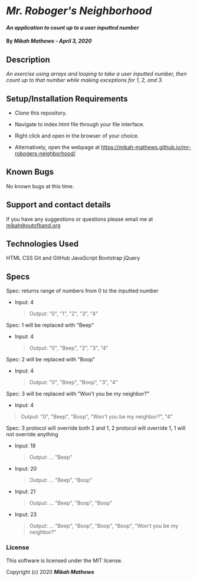 # _Mr. Roboger's Neighborhood_

#### _An application to count up to a user inputted number_

#### By _**Mikah Mathews - April 3, 2020**_

## Description

_An exercise using arrays and looping to take a user inputted number, then count up to that number while making exceptions for 1, 2, and 3._

## Setup/Installation Requirements

* Clone this repository.
* Navigate to index.html file through your file interface.
* Right click and open in the browser of your choice.

* Alternatively, open the webpage at https://mikah-mathews.github.io/mr-robogers-neighborhood/

## Known Bugs

No known bugs at this time.

## Support and contact details

If you have any suggestions or questions please email me at mikah@outofband.org

## Technologies Used

HTML
CSS
Git and GitHub
JavaScript
Bootstrap
jQuery

## Specs
Spec: returns range of numbers from 0 to the inputted number
* Input: 4
  > Output: "0", "1", "2", "3", "4"

Spec: 1 will be replaced with "Beep"
* Input: 4
  > Output: "0", "Beep", "2", "3", "4"

Spec: 2 will be replaced with "Boop"
* Input: 4
  > Output: "0", "Beep", "Boop", "3", "4"

Spec: 3 will be replaced with "Won't you be my neighbor?"
* Input: 4
 > Output: "0", "Beep", "Boop", "Won't you be my neighbor?", "4"

Spec: 3 protocol will override both 2 and 1, 2 protocol will override 1, 1 will not override anything
* Input: 19
  > Output: ... "Beep"
* Input: 20
  > Output: ... "Beep", "Boop"
* Input: 21
  > Output: ... "Beep", "Boop", "Boop"
* Input: 23
  > Output: ... "Beep", "Boop", "Boop", "Boop", "Won't you be my neighbor?"


### License

This software is licensed under the MIT license.

Copyright (c) 2020 **_Mikah Mathews_**
